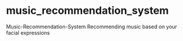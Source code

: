 # music_recommendation_system
Music-Recommendation-System Recommending music based on your facial expressions
